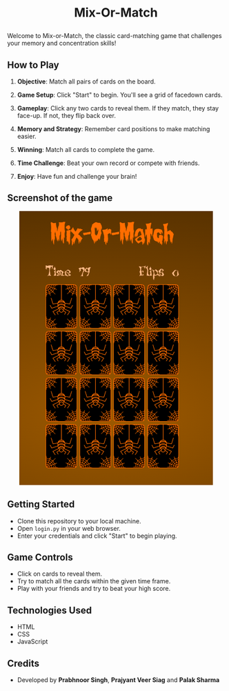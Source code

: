 # <p align="center">Mix-Or-Match</p>

Welcome to Mix-or-Match, the classic card-matching game that challenges your memory and concentration skills! 

## How to Play

1. **Objective**: Match all pairs of cards on the board.

2. **Game Setup**: Click "Start" to begin. You'll see a grid of facedown cards.

3. **Gameplay**: Click any two cards to reveal them. If they match, they stay face-up. If not, they flip back over.

4. **Memory and Strategy**: Remember card positions to make matching easier.

5. **Winning**: Match all cards to complete the game.

6. **Time Challenge**: Beat your own record or compete with friends.

7. **Enjoy**: Have fun and challenge your brain!

## Screenshot of the game

<p align="center">
  <img src="https://github.com/prabhnoor1358/Mix-Or-Match/blob/main/FEE_project/Assets/Screenshots/pic.png" alt="Screenshot of game"/>
</p>

## Getting Started

- Clone this repository to your local machine.
- Open `login.py` in your web browser.
- Enter your credentials and click "Start" to begin playing.

## Game Controls

- Click on cards to reveal them.
- Try to match all the cards within the given time frame.
- Play with your friends and try to beat your high score.

## Technologies Used

- HTML
- CSS
- JavaScript

## Credits

- Developed by **Prabhnoor Singh**, **Prajyant Veer Siag** and **Palak Sharma**
